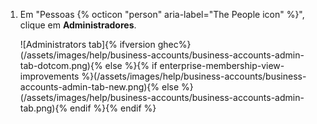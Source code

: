 1. Em "Pessoas {% octicon "person" aria-label="The People icon" %}", clique em **Administradores**.

   ![Administrators tab]{% ifversion ghec%}(/assets/images/help/business-accounts/business-accounts-admin-tab-dotcom.png){% else %}{% if enterprise-membership-view-improvements %}(/assets/images/help/business-accounts/business-accounts-admin-tab-new.png){% else %}(/assets/images/help/business-accounts/business-accounts-admin-tab.png){% endif %}{% endif %}
